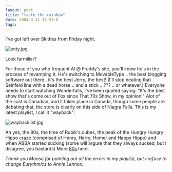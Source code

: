 ```yaml
---
layout: post
title: "taste the rainbow"
date: 2004-3-21 11:57:0
tags: 
---
```


I've got left over Skittles from Friday night.



![enty.jpg][1]






Look farmiliar?

For those of you who frequent Al @ Freddy's site, you'll know he's in the process of revamping it. He's switching to MovableType .. the best blogging software out there.. it's the best Jerry, the best! (I'll stop beating that Seinfeld line with a dead horse .. and a stick .. ??? .. or whatever.) Everyone needs to start watching Wonderfalls, I've been quoted saying: "It's the best show that's come out of Fox since That 70s Show, in my opinion!" Alot of the cast is Canadian, and it takes place in Canada, though some people are debating that, the store is clearly on this side of Niagra Falls. This is my latest playlist, I call it "wayback":



![waybacklist.jpg][2]



Ah yes, the 80s, the time of Rubik's cubes, the peak of the Hungry Hungry Hippo craze (comprised of Henry, Harry, Homer and Happy Hippo) and when ABBA started sucking (some will argure that they always sucked, but I disagree, you bastards) More [80s][3] here.

_Thank you Moose for pointing out all the errors in my playlist, but I refuse to change Eurythmics to Annie Lennox._



   [1]: http://2.bp.blogspot.com/-1bh0bzi60YQ/Tn0Prbb6AmI/AAAAAAAAAGY/hBzevd1iFwA/s320/enty.jpg
   [2]: http://greener.sdf1.org/blog/archives/waybacklist.jpg
   [3]: http://www.inthe80s.com/
